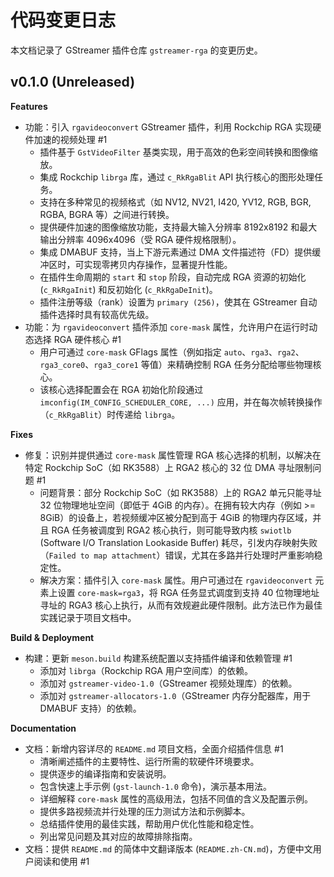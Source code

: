 # 代码变更日志

本文档记录了 GStreamer 插件仓库 `gstreamer-rga` 的变更历史。

## v0.1.0 (Unreleased)

**Features**

- 功能：引入 `rgavideoconvert` GStreamer 插件，利用 Rockchip RGA 实现硬件加速的视频处理 #1
  - 插件基于 `GstVideoFilter` 基类实现，用于高效的色彩空间转换和图像缩放。
  - 集成 Rockchip `librga` 库，通过 `c_RkRgaBlit` API 执行核心的图形处理任务。
  - 支持在多种常见的视频格式（如 NV12, NV21, I420, YV12, RGB, BGR, RGBA, BGRA 等）之间进行转换。
  - 提供硬件加速的图像缩放功能，支持最大输入分辨率 8192x8192 和最大输出分辨率 4096x4096（受 RGA 硬件规格限制）。
  - 集成 DMABUF 支持，当上下游元素通过 DMA 文件描述符（FD）提供缓冲区时，可实现零拷贝内存操作，显著提升性能。
  - 在插件生命周期的 `start` 和 `stop` 阶段，自动完成 RGA 资源的初始化 (`c_RkRgaInit`) 和反初始化 (`c_RkRgaDeInit`)。
  - 插件注册等级（rank）设置为 `primary (256)`，使其在 GStreamer 自动插件选择时具有较高优先级。
- 功能：为 `rgavideoconvert` 插件添加 `core-mask` 属性，允许用户在运行时动态选择 RGA 硬件核心 #1
  - 用户可通过 `core-mask` GFlags 属性（例如指定 `auto`、`rga3`、`rga2`、`rga3_core0`、`rga3_core1` 等值）来精确控制 RGA 任务分配给哪些物理核心。
  - 该核心选择配置会在 RGA 初始化阶段通过 `imconfig(IM_CONFIG_SCHEDULER_CORE, ...)` 应用，并在每次帧转换操作（`c_RkRgaBlit`）时传递给 `librga`。

**Fixes**

- 修复：识别并提供通过 `core-mask` 属性管理 RGA 核心选择的机制，以解决在特定 Rockchip SoC（如 RK3588）上 RGA2 核心的 32 位 DMA 寻址限制问题 #1
  - 问题背景：部分 Rockchip SoC（如 RK3588）上的 RGA2 单元只能寻址 32 位物理地址空间（即低于 4GiB 的内存）。在拥有较大内存（例如 >= 8GiB）的设备上，若视频缓冲区被分配到高于 4GiB 的物理内存区域，并且 RGA 任务被调度到 RGA2 核心执行，则可能导致内核 `swiotlb` (Software I/O Translation Lookaside Buffer) 耗尽，引发内存映射失败（`Failed to map attachment`）错误，尤其在多路并行处理时严重影响稳定性。
  - 解决方案：插件引入 `core-mask` 属性。用户可通过在 `rgavideoconvert` 元素上设置 `core-mask=rga3`，将 RGA 任务显式调度到支持 40 位物理地址寻址的 RGA3 核心上执行，从而有效规避此硬件限制。此方法已作为最佳实践记录于项目文档中。

**Build & Deployment**

- 构建：更新 `meson.build` 构建系统配置以支持插件编译和依赖管理 #1
  - 添加对 `librga`（Rockchip RGA 用户空间库）的依赖。
  - 添加对 `gstreamer-video-1.0`（GStreamer 视频处理库）的依赖。
  - 添加对 `gstreamer-allocators-1.0`（GStreamer 内存分配器库，用于 DMABUF 支持）的依赖。

**Documentation**

- 文档：新增内容详尽的 `README.md` 项目文档，全面介绍插件信息 #1
  - 清晰阐述插件的主要特性、运行所需的软硬件环境要求。
  - 提供逐步的编译指南和安装说明。
  - 包含快速上手示例 (`gst-launch-1.0` 命令)，演示基本用法。
  - 详细解释 `core-mask` 属性的高级用法，包括不同值的含义及配置示例。
  - 提供多路视频流并行处理的压力测试方法和示例脚本。
  - 总结插件使用的最佳实践，帮助用户优化性能和稳定性。
  - 列出常见问题及其对应的故障排除指南。
- 文档：提供 `README.md` 的简体中文翻译版本 (`README.zh-CN.md`)，方便中文用户阅读和使用 #1

